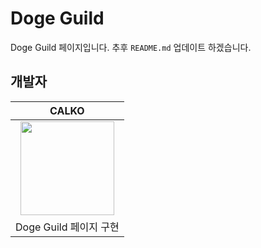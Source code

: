# Doge Guild

Doge Guild 페이지입니다. 추후 `README.md` 업데이트 하겠습니다.

## 개발자

|                                                          CALKO                                                           |
| :----------------------------------------------------------------------------------------------------------------------: |
| <a href="https://github.com/CALKO9611"><img src="https://avatars.githubusercontent.com/u/89835647?v=4" width="150"/></a> |
|                                                  Doge Guild 페이지 구현                                                  |
